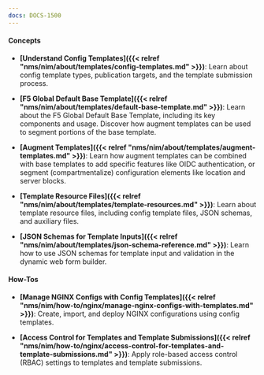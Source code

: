 ```yaml
---
docs: DOCS-1500
---
```


#### Concepts

- **[Understand Config Templates]({{< relref "nms/nim/about/templates/config-templates.md" >}})**: Learn about config template types, publication targets, and the template submission process.

- **[F5 Global Default Base Template]({{< relref "nms/nim/about/templates/default-base-template.md" >}})**: Learn about the F5 Global Default Base Template, including its key components and usage. Discover how augment templates can be used to segment portions of the base template.

- **[Augment Templates]({{< relref "nms/nim/about/templates/augment-templates.md" >}})**: Learn how augment templates can be combined with base templates to add specific features like OIDC authentication, or segment (compartmentalize) configuration elements like location and server blocks.

- **[Template Resource Files]({{< relref "nms/nim/about/templates/template-resources.md" >}})**: Learn about template resource files, including config template files, JSON schemas, and auxiliary files.

- **[JSON Schemas for Template Inputs]({{< relref "nms/nim/about/templates/json-schema-reference.md" >}})**: Learn how to use JSON schemas for template input and validation in the dynamic web form builder.

#### How-Tos

- **[Manage NGINX Configs with Config Templates]({{< relref "nms/nim/how-to/nginx/manage-nginx-configs-with-templates.md" >}})**: Create, import, and deploy NGINX configurations using config templates.

- **[Access Control for Templates and Template Submissions]({{< relref "nms/nim/how-to/nginx/access-control-for-templates-and-template-submissions.md" >}})**: Apply role-based access control (RBAC) settings to templates and template submissions.
